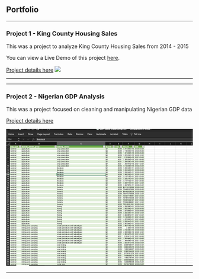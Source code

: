 ## Portfolio

---

### Project 1 - King County Housing Sales

This was a project to analyze King County Housing Sales from 2014 - 2015 

You can view a Live Demo of this project [here](https://public.tableau.com/app/profile/temiloluwa.adejuwon/viz/KingCountyHousingSales_17046167950620/KingCountyHouseSales).


[Project details here](/project1.md)
<img src="images/1.png?raw=true"/>


---

 
---

### Project 2 - Nigerian GDP Analysis

This was a project focused on cleaning and manipulating  Nigerian GDP data

[Project details here](/project2.md)

<img src="images/excel6.png?raw=true"/>


---





